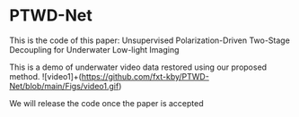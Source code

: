 # PTWD-Net
This is the code of this paper: Unsupervised Polarization-Driven Two-Stage Decoupling for Underwater Low-light Imaging

This is a demo of underwater video data restored using our proposed method.
![video1]+(https://github.com/fxt-kby/PTWD-Net/blob/main/Figs/video1.gif)

We will release the code once the paper is accepted
